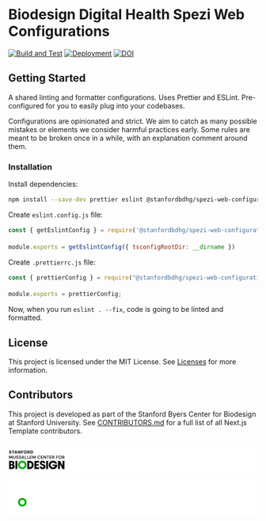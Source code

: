 <!--

This source file is part of the Stanford Biodesign Digital Health Spezi Web Configurations open-source project

SPDX-FileCopyrightText: 2024 Stanford University and the project authors (see CONTRIBUTORS.md)

SPDX-License-Identifier: MIT

-->

# Biodesign Digital Health Spezi Web Configurations

[![Build and Test](https://github.com/StanfordSpezi/spezi-web-configurations/actions/workflows/build-and-test.yml/badge.svg)](https://github.com/StanfordSpezi/spezi-web-configurations/actions/workflows/build-and-test.yml)
[![Deployment](https://github.com/StanfordSpezi/spezi-web-configurations/actions/workflows/main.yml/badge.svg)](https://github.com/StanfordSpezi/spezi-web-configurations/actions/workflows/main.yml)
[![DOI](https://zenodo.org/badge/DOI/10.5281/zenodo.10052055.svg)](https://doi.org/10.5281/zenodo.10052055)

## Getting Started

A shared linting and formatter configurations. Uses Prettier and ESLint. Pre-configured for you to easily plug into your codebases. 

Configurations are opinionated and strict. We aim to catch as many possible mistakes or elements we consider harmful practices early. Some rules are meant to be broken once in a while, with an explanation comment around them.

### Installation

Install dependencies:

```bash
npm install --save-dev prettier eslint @stanfordbdhg/spezi-web-configurations`
```

Create `eslint.config.js` file:

```javascript
const { getEslintConfig } = require('@stanfordbdhg/spezi-web-configurations')

module.exports = getEslintConfig({ tsconfigRootDir: __dirname })
```

Create `.prettierrc.js` file:

```javascript
const { prettierConfig } = require("@stanfordbdhg/spezi-web-configurations");

module.exports = prettierConfig;
```

Now, when you run `eslint . --fix`, code is going to be linted and formatted. 


## License

This project is licensed under the MIT License. See [Licenses](https://github.com/StanfordSpezi/spezi-web-configurations/tree/main/LICENSES) for more information.

## Contributors

This project is developed as part of the Stanford Byers Center for Biodesign at Stanford University.
See [CONTRIBUTORS.md](https://github.com/StanfordSpezi/spezi-web-configurations/tree/main/CONTRIBUTORS.md) for a full list of all Next.js Template contributors.

![Stanford Byers Center for Biodesign Logo](https://raw.githubusercontent.com/StanfordBDHG/.github/main/assets/biodesign-footer-light.png#gh-light-mode-only)
![Stanford Byers Center for Biodesign Logo](https://raw.githubusercontent.com/StanfordBDHG/.github/main/assets/biodesign-footer-dark.png#gh-dark-mode-only)
